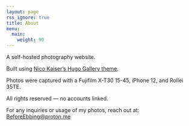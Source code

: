 ```yaml
---
layout: page
rss_ignore: true
title: About
menu:
  main:
    weight: 90
---
```


A self-hosted photography website.

Built using [Nico Kaiser’s Hugo Gallery theme](https://github.com/nicokaiser/hugo-theme-gallery).

Photos were captured with a Fujifilm X-T30 15-45, iPhone 12, and Rollei 35TE.

All rights reserved — no accounts linked.

For any inquiries or usage of my photos, reach out at: BeforeEbbing@proton.me

